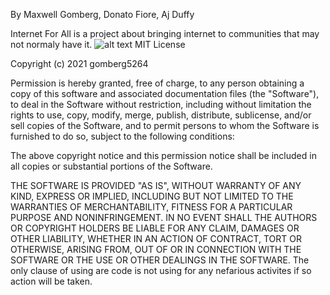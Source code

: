 By Maxwell Gomberg, Donato Fiore, Aj Duffy

Internet For All is a project about bringing internet to communities that may not normaly have it.
![alt text](https://github.com/gomberg5264/team/blob/main/wallpaper1000.PNG)
MIT License

Copyright (c) 2021 gomberg5264

Permission is hereby granted, free of charge, to any person obtaining a copy
of this software and associated documentation files (the "Software"), to deal
in the Software without restriction, including without limitation the rights
to use, copy, modify, merge, publish, distribute, sublicense, and/or sell
copies of the Software, and to permit persons to whom the Software is
furnished to do so, subject to the following conditions:

The above copyright notice and this permission notice shall be included in all
copies or substantial portions of the Software.

THE SOFTWARE IS PROVIDED "AS IS", WITHOUT WARRANTY OF ANY KIND, EXPRESS OR
IMPLIED, INCLUDING BUT NOT LIMITED TO THE WARRANTIES OF MERCHANTABILITY,
FITNESS FOR A PARTICULAR PURPOSE AND NONINFRINGEMENT. IN NO EVENT SHALL THE
AUTHORS OR COPYRIGHT HOLDERS BE LIABLE FOR ANY CLAIM, DAMAGES OR OTHER
LIABILITY, WHETHER IN AN ACTION OF CONTRACT, TORT OR OTHERWISE, ARISING FROM,
OUT OF OR IN CONNECTION WITH THE SOFTWARE OR THE USE OR OTHER DEALINGS IN THE
SOFTWARE. The only clause of using are code is not using for any nefarious activites if so action will be taken.
